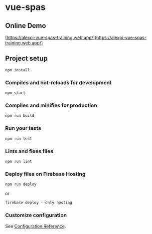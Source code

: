 # vue-spas

## Online Demo
[https://alexpi-vue-spas-training.web.app/](https://alexpi-vue-spas-training.web.app/)

## Project setup
```
npm install
```

### Compiles and hot-reloads for development
```
npm start
```

### Compiles and minifies for production
```
npm run build
```

### Run your tests
```
npm run test
```

### Lints and fixes files
```
npm run lint
```

### Deploy files on Firebase Hosting
```
npm run deploy
```
or

```
firebase deploy --only hosting
```

### Customize configuration
See [Configuration Reference](https://cli.vuejs.org/config/).
